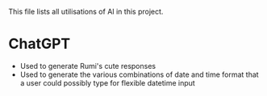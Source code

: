 This file lists all utilisations of AI in this project.

# ChatGPT
- Used to generate Rumi's cute responses
- Used to generate the various combinations of date and time format that a user could possibly type for flexible datetime input